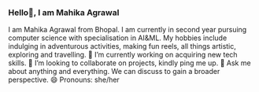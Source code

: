 ### Hello👋, I am Mahika Agrawal


I am Mahika Agrawal from Bhopal. I am currently in second year pursuing computer science with specialisation in AI&ML.
My hobbies include indulging in adventurous activities, making fun reels, all things artistic, exploring and travelling.
🔭 I’m currently working on acquiring new tech skills.
 👯 I’m looking to collaborate on projects, kindly ping me up.
 💬 Ask me about anything and everything. We can discuss to gain a broader perspective.
😄 Pronouns: she/her

<!--
**mahikkaaa/mahikkaaa** is a ✨ _special_ ✨ repository because its `README.md` (this file) appears on your GitHub profile.



- 🔭 I’m currently working on acquiring new tech skills.
- 🌱 I’m currently learning ...
- 👯 I’m looking to collaborate on projects, kindly ping me up.
- 🤔 I’m looking for help with ...
- 💬 Ask me about anything and everything. We can discuss to gain a broader perspective.
- 📫 How to reach me: ...
- 😄 Pronouns: she/her
- ⚡ Fun fact: ...
-->
